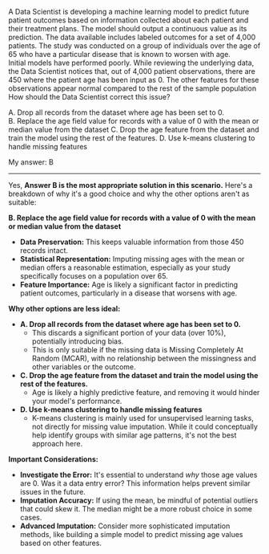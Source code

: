 A Data Scientist is developing a machine learning model to predict future patient outcomes based on information collected about each patient and their treatment plans. The model should output a continuous value as its prediction. The data available includes labeled outcomes for a set of 4,000 patients. The study was conducted on a group of individuals over the age of 65 who have a particular disease that is known to worsen with age.  
Initial models have performed poorly. While reviewing the underlying data, the Data Scientist notices that, out of 4,000 patient observations, there are 450 where the patient age has been input as 0. The other features for these observations appear normal compared to the rest of the sample population  
How should the Data Scientist correct this issue?  

A. Drop all records from the dataset where age has been set to 0.
B. Replace the age field value for records with a value of 0 with the mean or median value from the dataset
C. Drop the age feature from the dataset and train the model using the rest of the features.
D. Use k-means clustering to handle missing features

My answer: B

---

Yes, **Answer B is the most appropriate solution in this scenario.** Here's a breakdown of why it's a good choice and why the other options aren't as suitable:

**B. Replace the age field value for records with a value of 0 with the mean or median value from the dataset**

- **Data Preservation:** This keeps valuable information from those 450 records intact.
- **Statistical Representation:** Imputing missing ages with the mean or median offers a reasonable estimation, especially as your study specifically focuses on a population over 65.
- **Feature Importance:** Age is likely a significant factor in predicting patient outcomes, particularly in a disease that worsens with age.

**Why other options are less ideal:**

- **A. Drop all records from the dataset where age has been set to 0.**
    - This discards a significant portion of your data (over 10%), potentially introducing bias.
    - This is only suitable if the missing data is Missing Completely At Random (MCAR), with no relationship between the missingness and other variables or the outcome.
- **C. Drop the age feature from the dataset and train the model using the rest of the features.**
    - Age is likely a highly predictive feature, and removing it would hinder your model's performance.
- **D. Use k-means clustering to handle missing features**
    - K-means clustering is mainly used for unsupervised learning tasks, not directly for missing value imputation. While it could conceptually help identify groups with similar age patterns, it's not the best approach here.

**Important Considerations:**

- **Investigate the Error:** It's essential to understand _why_ those age values are 0. Was it a data entry error? This information helps prevent similar issues in the future.
- **Imputation Accuracy:** If using the mean, be mindful of potential outliers that could skew it. The median might be a more robust choice in some cases.
- **Advanced Imputation:** Consider more sophisticated imputation methods, like building a simple model to predict missing age values based on other features.
